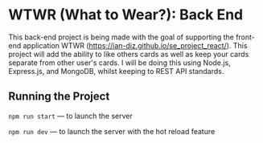# WTWR (What to Wear?): Back End

This back-end project is being made with the goal of supporting the front-end application WTWR (https://ian-diz.github.io/se_project_react/). This project will add the ability to like others cards as well as keep your cards separate from other user's cards. I will be doing this using Node.js, Express.js, and MongoDB, whilst keeping to REST API standards.

## Running the Project

`npm run start` — to launch the server

`npm run dev` — to launch the server with the hot reload feature
